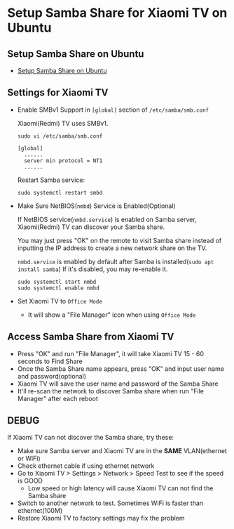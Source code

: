 # Setup Samba Share for Xiaomi TV on Ubuntu

## Setup Samba Share on Ubuntu
* [Setup Samba Share on Ubuntu](https://github.com/northbright/Notes/blob/master/Linux/Ubuntu/samba/setup-samba-share-on-ubuntu.md)

## Settings for Xiaomi TV
* Enable SMBv1 Support in `[global]` section of `/etc/samba/smb.conf`

  Xiaomi(Redmi) TV uses SMBv1.

  ```
  sudo vi /etc/samba/smb.conf
  ```

  ```
  [global]
    ......
    server min protocol = NT1
    ......
  ``` 

  Restart Samba service:

  ```
  sudo systemctl restart smbd
  ```

* Make Sure NetBIOS(`nmbd`) Service is Enabled(Optional)

  If NetBIOS service(`nmbd.service`) is enabled on Samba server,
  Xiaomi(Redmi) TV can discover your Samba share.

  You may just press "OK" on the remote to visit Samba share instead of inputting the IP address to create a new network share on the TV.

  `nmbd.service` is enabled by default after Samba is installed(`sudo apt install samba`)
  If it's disabled, you may re-enable it.

  ```
  sudo systemctl start nmbd
  sudo systemctl enable nmbd
  ```

* Set Xiaomi TV to `Office Mode`

  * It will show a "File Manager" icon when using `Office Mode`


## Access Samba Share from Xiaomi TV

* Press "OK" and run "File Manager", it will take Xiaomi TV 15 - 60 seconds to Find Share
* Once the Samba Share name appears, press "OK" and input user name and password(optional)
* Xiaomi TV will save the user name and password of the Samba Share
* It'll re-scan the network to discover Samba share when run "File Manager" after each reboot

## DEBUG
If Xiaomi TV can not discover the Samba share, try these:

* Make sure Samba server and Xiaomi TV are in the **SAME** VLAN(ethernet or WiFi)
* Check ethernet cable if using ethernet network
* Go to Xiaomi TV > Settings > Network > Speed Test to see if the speed is GOOD
  * Low speed or high latency will cause Xiaomi TV can not find the Samba share
* Switch to another network to test. Sometimes WiFi is faster than ethernet(100M)
* Restore Xiaomi TV to factory settings may fix the problem
